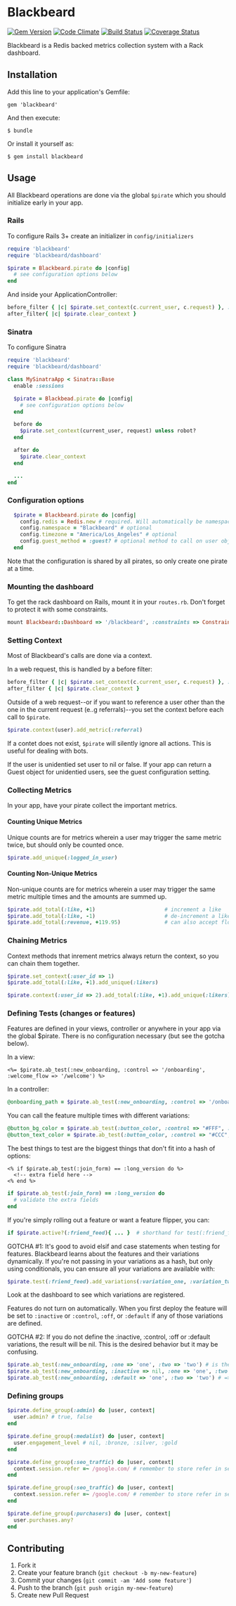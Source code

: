 # Blackbeard

[![Gem Version](https://badge.fury.io/rb/blackbeard.png)](http://badge.fury.io/rb/blackbeard) [![Code Climate](https://codeclimate.com/repos/5300f44be30ba0790d01b5a7/badges/b912a89a38a56f61398a/gpa.png)](https://codeclimate.com/repos/5300f44be30ba0790d01b5a7/feed) [![Build Status](https://travis-ci.org/goldstar/blackbeard.png?branch=master)](https://travis-ci.org/goldstar/blackbeard) [![Coverage Status](https://coveralls.io/repos/goldstar/blackbeard/badge.png)](https://coveralls.io/r/goldstar/blackbeard)

Blackbeard is a Redis backed metrics collection system with a Rack dashboard.

## Installation

Add this line to your application's Gemfile:

    gem 'blackbeard'

And then execute:

    $ bundle

Or install it yourself as:

    $ gem install blackbeard

## Usage

All Blackbeard operations are done via the global `$pirate` which you should initialize early in your app.

### Rails

To configure Rails 3+ create an initializer in `config/initializers`

```ruby
require 'blackbeard'
require 'blackbeard/dashboard'

$pirate = Blackbeard.pirate do |config|
  # see configuration options below
end
```

And inside your ApplicationController:

```ruby
before_filter { |c| $pirate.set_context(c.current_user, c.request) }, :unless => robot?
after_filter{ |c| $pirate.clear_context }
```

### Sinatra

To configure Sinatra

```ruby
require 'blackbeard'
require 'blackbeard/dashboard'

class MySinatraApp < Sinatra::Base
  enable :sessions

  $pirate = Blackbead.pirate do |config|
    # see configuration options below
  end

  before do
    $pirate.set_context(current_user, request) unless robot?
  end

  after do
    $pirate.clear_context
  end

  ...
end
```

### Configuration options

```ruby
  $pirate = Blackbeard.pirate do |config|
    config.redis = Redis.new # required. Will automatically be namespaced.
    config.namespace = "Blackbeard" # optional
    config.timezone = "America/Los_Angeles" # optional
    config.guest_method = :guest? # optional method to call on user objects if they are guests or visitors
  end
```

Note that the configuration is shared by all pirates, so only create one pirate at a time.

### Mounting the dashboard

To get the rack dashboard on Rails, mount it in your `routes.rb`. Don't forget to protect it with some constraints.

```ruby
mount Blackbeard::Dashboard => '/blackbeard', :constraints => ConstraintClassYouCreate.new
```

### Setting Context

Most of Blackbeard's calls are done via a context.

In a web request, this is handled by a before filter:

```ruby
before_filter { |c| $pirate.set_context(c.current_user, c.request) }, :unless => robot?
after_filter { |c| $pirate.clear_context }
```

Outside of a web request--or if you want to reference a user other than the one in the current request (e..g referrals)--you set the context before each call to `$pirate`.

```ruby
$pirate.context(user).add_metric(:referral)
```

If a contet does not exist, `$pirate` will silently ignore all actions. This is useful for dealing with bots.

If the user is unidentied set user to nil or false. If your app can return a Guest object for unidentied users, see the guest configuration setting.

### Collecting Metrics

In your app, have your pirate collect the important metrics.

#### Counting Unique Metrics

Unique counts are for metrics wherein a user may trigger the same metric twice, but should only be counted once.

```ruby
$pirate.add_unique(:logged_in_user)
```

#### Counting Non-Unique Metrics

Non-unique counts are for metrics wherein a user may trigger the same metric multiple times and the amounts are summed up.

```ruby
$pirate.add_total(:like, +1)                      # increment a like
$pirate.add_total(:like, -1)                      # de-increment a like
$pirate.add_total(:revenue, +119.95)              # can also accept floats
```

### Chaining Metrics

Context methods that inrement metrics always return the context, so you can chain them together.

```ruby
$pirate.set_context(:user_id => 1)
$pirate.add_total(:like, +1).add_unique(:likers)

$pirate.context(:user_id => 2).add_total(:like, +1).add_unique(:likers)
```


### Defining Tests (changes or features)

Features are defined in your views, controller or anywhere in your app via the global $pirate.  There is no configuration necessary (but see the gotcha below).


In a view:

```erb
<%= $pirate.ab_test(:new_onboarding, :control => '/onboarding', :welcome_flow => '/welcome') %>
```

In a controller:

```ruby
@onboarding_path = $pirate.ab_test(:new_onboarding, :control => '/onboarding', :welcome_flow => '/welcome') %>
```

You can call the feature multiple times with different variations:

```ruby
@button_bg_color = $pirate.ab_test(:button_color, :control => "#FFF", :black => "#000")
@button_text_color = $pirate.ab_test(:button_color, :control => "#CCC", :black => "#FFF")
```

The best things to test are the biggest things that don't fit into a hash of options:

```erb
<% if $pirate.ab_test(:join_form) == :long_version do %>
  <!-- extra field here -->
<% end %>
```

```ruby
if $pirate.ab_test(:join_form) == :long_version do
  # validate the extra fields
end
```

If you're simply rolling out a feature or want a feature flipper, you can:

```ruby
if $pirate.active?(:friend_feed){ ... }  # shorthand for test(:friend_feed) == :active
```

GOTCHA #1:  It's good to avoid elsif and case statements when testing for features. Blackbeard learns about the features and their variations dynamically. If you're not passing in your variations as a hash, but only using conditionals, you can ensure all your variations are available with:

```ruby
$pirate.test(:friend_feed).add_variations(:variation_one, :variation_two, ...)
```

Look at the dashboard to see which variations are registered.

Features do not turn on automatically. When you first deploy the feature will be set to `:inactive` or `:control`, `:off`, or `:default` if any of those variations are defined.

GOTCHA #2:  If you do not define the :inactive, :control, :off or :default variations, the result will be nil. This is the desired behavior but it may be confusing.

```ruby
$pirate.ab_test(:new_onboarding, :one => 'one', :two => 'two') # is the same as the next line
$pirate.ab_test(:new_onboarding, :inactive => nil, :one => 'one', :two => 'two') # nil when feature is inactive
$pirate.ab_test(:new_onboarding, :default => 'one', :two => 'two') # => 'one' when feature is inactive
```

### Defining groups

```ruby
$pirate.define_group(:admin) do |user, context|
  user.admin? # true, false
end

$pirate.define_group(:medalist) do |user, context|
  user.engagement_level # nil, :bronze, :silver, :gold
end

$pirate.define_group(:seo_traffic) do |user, context|
  context.session.refer =~ /google.com/ # remember to store refer in sessions
end

$pirate.define_group(:seo_traffic) do |user, context|
  context.session.refer =~ /google.com/ # remember to store refer in sessions
end

$pirate.define_group(:purchasers) do |user, context|
  user.purchases.any?
end
```

## Contributing

1. Fork it
2. Create your feature branch (`git checkout -b my-new-feature`)
3. Commit your changes (`git commit -am 'Add some feature'`)
4. Push to the branch (`git push origin my-new-feature`)
5. Create new Pull Request

